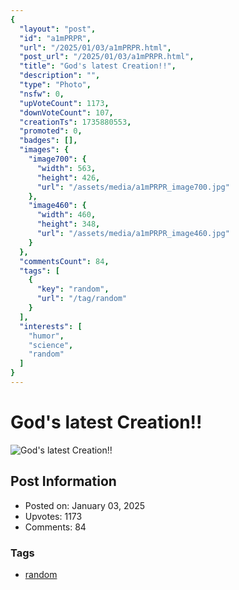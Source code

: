 ```yaml
---
{
  "layout": "post",
  "id": "a1mPRPR",
  "url": "/2025/01/03/a1mPRPR.html",
  "post_url": "/2025/01/03/a1mPRPR.html",
  "title": "God's latest Creation!!",
  "description": "",
  "type": "Photo",
  "nsfw": 0,
  "upVoteCount": 1173,
  "downVoteCount": 107,
  "creationTs": 1735880553,
  "promoted": 0,
  "badges": [],
  "images": {
    "image700": {
      "width": 563,
      "height": 426,
      "url": "/assets/media/a1mPRPR_image700.jpg"
    },
    "image460": {
      "width": 460,
      "height": 348,
      "url": "/assets/media/a1mPRPR_image460.jpg"
    }
  },
  "commentsCount": 84,
  "tags": [
    {
      "key": "random",
      "url": "/tag/random"
    }
  ],
  "interests": [
    "humor",
    "science",
    "random"
  ]
}
---
```


# God's latest Creation!!

![God's latest Creation!!](/assets/media/a1mPRPR_image700.jpg)

## Post Information

- Posted on: January 03, 2025
- Upvotes: 1173
- Comments: 84

### Tags

- [random](/tag/random)
